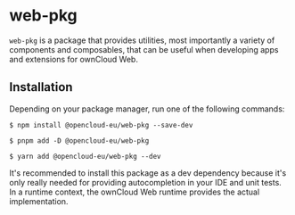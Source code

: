 # web-pkg

`web-pkg` is a package that provides utilities, most importantly a variety of components and composables, that can be useful when developing apps and extensions for ownCloud Web.

## Installation

Depending on your package manager, run one of the following commands:

```
$ npm install @opencloud-eu/web-pkg --save-dev

$ pnpm add -D @opencloud-eu/web-pkg

$ yarn add @opencloud-eu/web-pkg --dev
```

It's recommended to install this package as a dev dependency because it's only really needed for providing autocompletion in your IDE and unit tests. In a runtime context, the ownCloud Web runtime provides the actual implementation.
